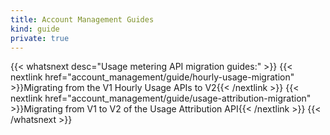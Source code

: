 ```yaml
---
title: Account Management Guides
kind: guide
private: true
---
```


{{< whatsnext desc="Usage metering API migration guides:" >}}
    {{< nextlink href="account_management/guide/hourly-usage-migration" >}}Migrating from the V1 Hourly Usage APIs to V2{{< /nextlink >}}
    {{< nextlink href="account_management/guide/usage-attribution-migration" >}}Migrating from V1 to V2 of the Usage Attribution API{{< /nextlink >}}
{{< /whatsnext >}}